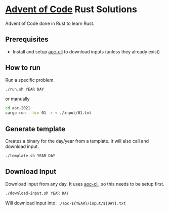 # [Advent of Code](https://adventofcode.com/) Rust Solutions

Advent of Code done in Rust to learn Rust.

## Prerequisites

- Install and setup [aoc-cli](https://github.com/scarvalhojr/aoc-cli) to download inputs (unless they already exist)

## How to run

Run a specific problem.

```sh
./run.sh YEAR DAY
```

or manually

```sh
cd aoc-2021
cargo run --bin 01 -r < ./input/01.txt
```

## Generate template

Creates a binary for the day/year from a template.
It will also call and download input.

```sh
./template.sh YEAR DAY
```

## Download Input

Download input from any day. It uses [aoc-cli](https://github.com/scarvalhojr/aoc-cli), so this needs to be setup first.

```sh
./download-input.sh YEAR DAY
```

Will download input into: `./aoc-${YEAR}/input/${DAY}.txt`
